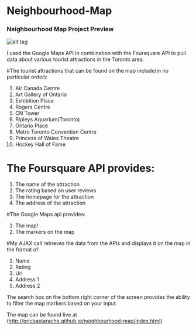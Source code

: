 # Neighbourhood-Map

### Neighbourhood Map Project Preview
![alt tag](https://raw.github.com/ericbastarache/ericbastarache.github.io/master/img/portfolio/neighbourhood.png)

I used the Google Maps API in combination with the Foursquare API to pull data about various tourist attractions in the Toronto area.

#The tourist attractions that can be found on the map include(in no particular order):

1. Air Canada Centre
2. Art Gallery of Ontario
3. Exhibition Place
4. Rogers Centre
5. CN Tower
6. Ripleys Aquarium(Toronto)
7. Ontario Place
8. Metro Toronto Convention Centre
9. Princess of Wales Theatre
10. Hockey Hall of Fame

# The Foursquare API provides:

1. The name of the attraction
2. The rating based on user reviews
3. The homepage for the attraction
4. The address of the attraction


#The Google Maps api provides:

1. The map!
2. The markers on the map

#My AJAX call retrieves the data from the APIs and displays it on the map in the format of: 

1. Name
2. Rating
3. Url
4. Address 1
5. Address 2

The search box on the bottom right corner of the screen provides the ability to filter the map markers based on your input.

The map can be found live at (http://ericbastarache.github.io/neighbourhood-map/index.html)
